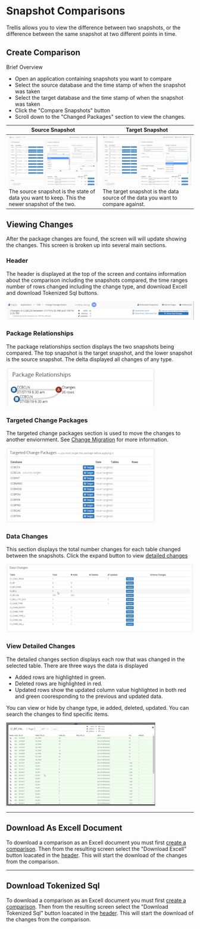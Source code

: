 # Snapshot Comparisons
Trellis allows you to view the difference between two snapshots, or the difference between the same snapshot at two different points in time.

## Create Comparison
Brief Overview
* Open an application containing snapshots you want to compare
* Select the source database and the time stamp of when the snapshot was taken
* Select the target database and the time stamp of when the snapshot was taken
* Click the "Compare Snapshots" button
* Scroll down to the "Changed Packages" section to view the changes.

| Source Snapshot | Target Snapshot |
| --- | --- |
| <img src="../Media/Compare-Snapshots.png"> | <img src="../Media/Compare-Snapshots-Target.png"> | 
| The source snapshot is the state of data you want to keep. This the newer snapshot of the two. | The target snapshot is the data source of the data you want to compare against.

## Viewing Changes
After the package changes are found, the screen will will update showing the changes. This screen is broken up into several main sections.

### Header
The header is displayed at the top of the screen and contains information about the comparison including the snapshots compared, the time ranges number of rows changed including the change type, and download Excell and download Tokenized Sql buttons.

<img src="../Media/Compare-Snapshots-Header.png">


### Package Relationships
The package relationships section displays the two snapshots being compared. The top snapshot is the target snapshot, and the lower snapshot is the source snapshot. The delta displayed all changes of any type.

<img src="../Media/Compare-Snapshots-Package-Relationships.png" width="400">

### Targeted Change Packages
The targeted change packages section is used to move the changes to another enviornment. See [Change Migration](Excell-Output) for more information.

<img src="../Media/Compare-Snapshots-Targeted-Packages.png" width="400">

### Data Changes
This section displays the total number changes for each table changed between the snapshots. Click the expand button to view [detailed changes](#View-Detailed-Changes)

<img src="../Media/Compare-Snapshots-Data-Changes.png" width="600">

### View Detailed Changes 
The detailed changes section displays each row that was changed in the selected table. There are three ways the data is displayed
* Added rows are highlighted in green. 
* Deleted rows are highlighted in red. 
* Updated rows show the updated column value highlighted in both red and green cooresponding to the previous and updated data.
  
You can view or hide by change type, ie added, deleted, updated. You can search the changes to find specific items. 

<img src="../Media/Compare-Snapshots-Expanded-Changes.png" width="400">

---
## Download As Excell Document
To download a comparison as an Excell document you must first [create a comparison](#Create-Comparison). Then from the resulting screen select the "Download Excell" button loacated in the [header](#Header). This will start the download of the changes from the comparison.

---
## Download Tokenized Sql
To download a comparison as an Excell document you must first [create a comparison](#Create-Comparison). Then from the resulting screen select the "Download Tokenized Sql" button loacated in the [header](#Header). This will start the download of the changes from the comparison.
